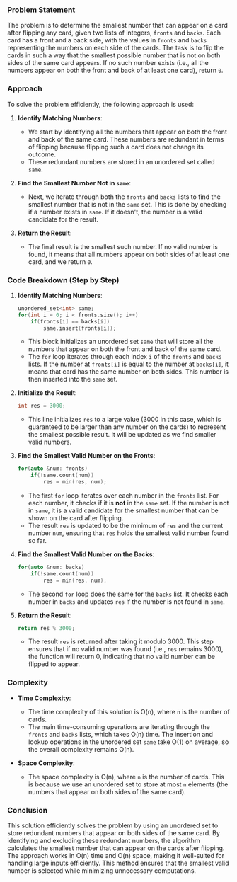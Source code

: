 ### Problem Statement

The problem is to determine the smallest number that can appear on a card after flipping any card, given two lists of integers, `fronts` and `backs`. Each card has a front and a back side, with the values in `fronts` and `backs` representing the numbers on each side of the cards. The task is to flip the cards in such a way that the smallest possible number that is not on both sides of the same card appears. If no such number exists (i.e., all the numbers appear on both the front and back of at least one card), return `0`.

### Approach

To solve the problem efficiently, the following approach is used:

1. **Identify Matching Numbers**:
   - We start by identifying all the numbers that appear on both the front and back of the same card. These numbers are redundant in terms of flipping because flipping such a card does not change its outcome.
   - These redundant numbers are stored in an unordered set called `same`.

2. **Find the Smallest Number Not in `same`**:
   - Next, we iterate through both the `fronts` and `backs` lists to find the smallest number that is not in the `same` set. This is done by checking if a number exists in `same`. If it doesn't, the number is a valid candidate for the result.

3. **Return the Result**:
   - The final result is the smallest such number. If no valid number is found, it means that all numbers appear on both sides of at least one card, and we return `0`.

### Code Breakdown (Step by Step)

1. **Identify Matching Numbers**:
   ```cpp
   unordered_set<int> same;
   for(int i = 0; i < fronts.size(); i++) 
       if(fronts[i] == backs[i]) 
           same.insert(fronts[i]);
   ```
   - This block initializes an unordered set `same` that will store all the numbers that appear on both the front and back of the same card. 
   - The `for` loop iterates through each index `i` of the `fronts` and `backs` lists. If the number at `fronts[i]` is equal to the number at `backs[i]`, it means that card has the same number on both sides. This number is then inserted into the `same` set.

2. **Initialize the Result**:
   ```cpp
   int res = 3000;
   ```
   - This line initializes `res` to a large value (3000 in this case, which is guaranteed to be larger than any number on the cards) to represent the smallest possible result. It will be updated as we find smaller valid numbers.

3. **Find the Smallest Valid Number on the Fronts**:
   ```cpp
   for(auto &num: fronts) 
       if(!same.count(num)) 
           res = min(res, num);
   ```
   - The first `for` loop iterates over each number in the `fronts` list. For each number, it checks if it is **not** in the `same` set. If the number is not in `same`, it is a valid candidate for the smallest number that can be shown on the card after flipping.
   - The result `res` is updated to be the minimum of `res` and the current number `num`, ensuring that `res` holds the smallest valid number found so far.

4. **Find the Smallest Valid Number on the Backs**:
   ```cpp
   for(auto &num: backs)  
       if(!same.count(num)) 
           res = min(res, num);
   ```
   - The second `for` loop does the same for the `backs` list. It checks each number in `backs` and updates `res` if the number is not found in `same`.

5. **Return the Result**:
   ```cpp
   return res % 3000;
   ```
   - The result `res` is returned after taking it modulo 3000. This step ensures that if no valid number was found (i.e., `res` remains 3000), the function will return 0, indicating that no valid number can be flipped to appear.

### Complexity

- **Time Complexity**: 
  - The time complexity of this solution is O(n), where `n` is the number of cards. 
  - The main time-consuming operations are iterating through the `fronts` and `backs` lists, which takes O(n) time. The insertion and lookup operations in the unordered set `same` take O(1) on average, so the overall complexity remains O(n).
  
- **Space Complexity**: 
  - The space complexity is O(n), where `n` is the number of cards. This is because we use an unordered set to store at most `n` elements (the numbers that appear on both sides of the same card).

### Conclusion

This solution efficiently solves the problem by using an unordered set to store redundant numbers that appear on both sides of the same card. By identifying and excluding these redundant numbers, the algorithm calculates the smallest number that can appear on the cards after flipping. The approach works in O(n) time and O(n) space, making it well-suited for handling large inputs efficiently. This method ensures that the smallest valid number is selected while minimizing unnecessary computations.